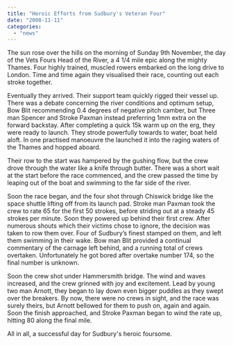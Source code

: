 ```yaml
---
title: "Heroic Efforts from Sudbury's Veteran Four"
date: "2008-11-11"
categories:
  - "news"
---
```


The sun rose over the hills on the morning of Sunday 9th November, the day of the Vets Fours Head of the River, a 4 1/4 mile epic along the mighty Thames. Four highly trained, muscled rowers embarked on the long drive to London. Time and time again they visualised their race, counting out each stroke together.

Eventually they arrived. Their support team quickly rigged their vessel up. There was a debate concerning the river conditions and optimum setup, Bow Blit recommending 0.4 degrees of negative pitch camber, but Three man Spencer and Stroke Paxman instead preferring 1mm extra on the forward backstay. After completing a quick 15k warm up on the erg, they were ready to launch. They strode powerfully towards to water, boat held aloft. In one practised manoeuvre the launched it into the raging waters of the Thames and hopped aboard.

Their row to the start was hampered by the gushing flow, but the crew drove through the water like a knife through butter. There was a short wait at the start before the race commenced, and the crew passed the time by leaping out of the boat and swimming to the far side of the river.

Soon the race began, and the four shot through Chiswick bridge like the space shuttle lifting off from its launch pad. Stroke man Paxman took the crew to rate 65 for the first 50 strokes, before striding out at a steady 45 strokes per minute. Soon they powered up behind their first crew. After numerous shouts which their victims chose to ignore, the decision was taken to row them over. Four of Sudbury’s finest stamped on them, and left them swimming in their wake. Bow man Blit provided a continual commentary of the carnage left behind, and a running total of crews overtaken. Unfortunately he got bored after overtake number 174, so the final number is unknown.

Soon the crew shot under Hammersmith bridge. The wind and waves increased, and the crew grinned with joy and excitement. Lead by young two man Arnott, they began to lay down even bigger puddles as they swept over the breakers. By now, there were no crews in sight, and the race was surely theirs, but Arnott bellowed for them to push on, again and again. Soon the finish approached, and Stroke Paxman began to wind the rate up, hitting 80 along the final mile.

All in all, a successful day for Sudbury's heroic foursome.
